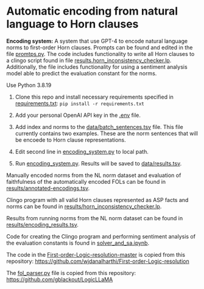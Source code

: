 # Automatic encoding from natural language to Horn clauses

**Encoding system:**
A system that use GPT-4 to encode natural language norms to first-order Horn clauses. Prompts can be found and edited in the file [promtps.py](prompts.py). The code includes functionality to write all Horn clauses to a clingo script found in file [results.horn_inconsistency_checker.lp](results.horn_inconsistency_checker.lp). Additionally, the file includes functionality for using a sentiment analysis model able to predict the evaluation constant for the norms.

Use Python 3.8.19

1. Clone this repo and install necessary requirements specified in [requirements.txt](requirements.txt): `pip install -r requirements.txt`
2. Add your personal OpenAI API key in the [.env](.env) file.

3. Add index and norms to the [data/batch_sentences.tsv](data/batch_sentences.tsv) file. This file currently contains two examples. These are the norm sentences that will be encoede to Horn clause representations.
3. Edit second line in [encoding_system.py](encoding_system.py) to local path.
4. Run [encoding_system.py](encoding_system.py). Results will be saved to [data/results.tsv](data/results.tsv).

Manually encoded norms from the NL norm dataset and evaluation of faithfulness of the automatically encoded FOLs can be found in [results/annotated-encodings.tsv](results/annotated-encodings.tsv).

Clingo program with all valid Horn clauses represented as ASP facts and norms can be found in [results/horn_inconsistency_checker.lp](results/horn_inconsistency_checker.lp).

Results from running norms from the NL norm dataset can be found in [results/encoding_results.tsv](results/encoding_results.tsv). 

Code for creating the Clingo program and performing sentiment analysis of the evaluation constants is found in [solver_and_sa.ipynb](solver_and_sa.ipynb).

The code in the [First-order-Logic-resolution-master](First-order-Logic-resolution-master) is copied from this repository: https://github.com/wjdanalharthi/First-order-Logic-resolution

The [fol_parser.py](fol_parser.py) file is copied from this repository: https://github.com/gblackout/LogicLLaMA

